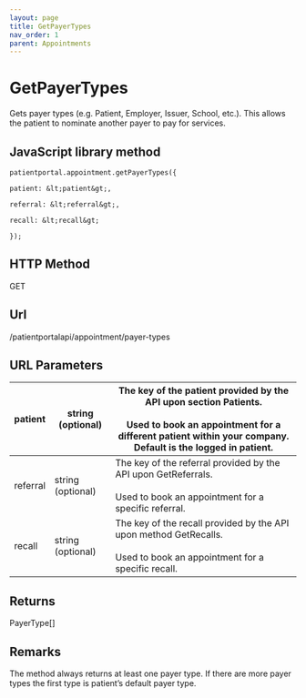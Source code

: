 ```yaml
---
layout: page
title: GetPayerTypes
nav_order: 1
parent: Appointments
---
```


# GetPayerTypesGets payer types (e.g. Patient, Employer, Issuer, School, etc.). This allows the patient to nominate another payer to pay for services.## JavaScript library method```patientportal.appointment.getPayerTypes({patient: &lt;patient&gt;,referral: &lt;referral&gt;,recall: &lt;recall&gt;});```## HTTP MethodGET## ****Url****/patientportalapi/appointment/payer-types## URL Parameters| patient | string (optional) | The key of the patient provided by the API upon section Patients.<br><br>Used to book an appointment for a different patient within your company. Default is the logged in patient. || --- | --- | --- || referral | string (optional) | The key of the referral provided by the API upon GetReferrals.<br><br>Used to book an appointment for a specific referral. || recall | string (optional) | The key of the recall provided by the API upon method GetRecalls.<br><br>Used to book an appointment for a specific recall. |## ReturnsPayerType\[\]## RemarksThe method always returns at least one payer type. If there are more payer types the first type is patient’s default payer type.